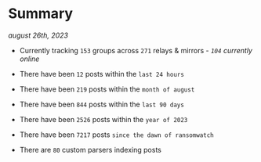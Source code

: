 
# Summary
_august 26th, 2023_

- Currently tracking `153` groups across `271` relays & mirrors - _`104` currently online_

- There have been `12` posts within the `last 24 hours`

- There have been `219` posts within the `month of august`

- There have been `844` posts within the `last 90 days`

- There have been `2526` posts within the `year of 2023`

- There have been `7217` posts `since the dawn of ransomwatch`

- There are `80` custom parsers indexing posts
